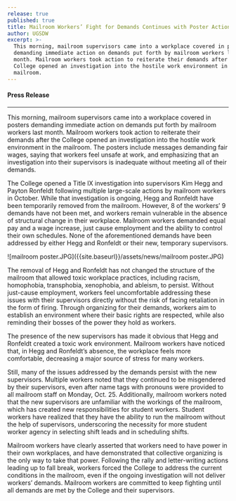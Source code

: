 ```yaml
---
release: true
published: true
title: Mailroom Workers’ Fight for Demands Continues with Poster Action
author: UGSDW
excerpt: >-
  This morning, mailroom supervisors came into a workplace covered in posters
  demanding immediate action on demands put forth by mailroom workers last
  month. Mailroom workers took action to reiterate their demands after the
  College opened an investigation into the hostile work environment in the
  mailroom.
---
```

#### Press Release

***

This morning, mailroom supervisors came into a workplace covered in posters demanding immediate action on demands put forth by mailroom workers last month. Mailroom workers took action to reiterate their demands after the College opened an investigation into the hostile work environment in the mailroom. The posters include messages demanding fair wages, saying that workers feel unsafe at work, and emphasizing that an investigation into their supervisors is inadequate without meeting all of their demands. 

The College opened a Title IX investigation into supervisors Kim Hegg and Payton Ronfeldt following multiple large-scale actions by mailroom workers in October. While that investigation is ongoing, Hegg and Ronfeldt have been temporarily removed from the mailroom. However, 8 of the workers’ 9 demands have not been met, and workers remain vulnerable in the absence of structural change in their workplace. Mailroom workers demanded equal pay and a wage increase, just cause employment and the ability to control their own schedules. None of the aforementioned demands have been addressed by either Hegg and Ronfeldt or their new, temporary supervisors. 

![mailroom poster.JPG]({{site.baseurl}}/assets/news/mailroom poster.JPG)

The removal of Hegg and Ronfeldt has not changed the structure of the mailroom that allowed toxic workplace practices, including racism, homophobia, transphobia, xenophobia, and ableism, to persist. Without just-cause employment, workers feel uncomfortable addressing these issues with their supervisors directly without the risk of facing retaliation in the form of firing. Through organizing for their demands, workers aim to establish an environment where their basic rights are respected, while also reminding their bosses of the power they hold as workers. 

The presence of the new supervisors has made it obvious that Hegg and Ronfeldt created a toxic work environment. Mailroom workers have noticed that, in Hegg and Ronfeldt’s absence, the workplace feels more comfortable, decreasing a major source of stress for many workers. 

Still, many of the issues addressed by the demands persist with the new supervisors. Multiple workers noted that they continued to be misgendered by their supervisors, even after name tags with pronouns were provided to all mailroom staff on Monday, Oct. 25.  Additionally, mailroom workers noted that the new supervisors are unfamiliar with the workings of the mailroom, which has created new responsibilities for student workers. Student workers have realized that they have the ability to run the mailroom without the help of supervisors, underscoring the necessity for more student worker agency in selecting shift leads and in scheduling shifts. 

Mailroom workers have clearly asserted that workers need to have power in their own workplaces, and have demonstrated that collective organizing is the only way to take that power. Following the rally and letter-writing actions leading up to fall break, workers forced the College to address the current conditions in the mailroom, even if the ongoing investigation will not deliver workers’ demands. Mailroom workers are committed to keep fighting until all demands are met by the College and their supervisors.
